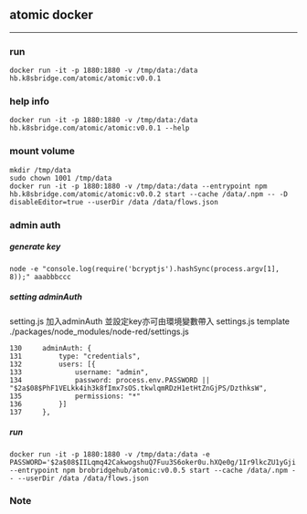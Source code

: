 ## atomic docker
---

### run
```
docker run -it -p 1880:1880 -v /tmp/data:/data hb.k8sbridge.com/atomic/atomic:v0.0.1
```

### help info
``` 
docker run -it -p 1880:1880 -v /tmp/data:/data hb.k8sbridge.com/atomic/atomic:v0.0.1 --help
```

### mount volume
```
mkdir /tmp/data
sudo chown 1001 /tmp/data
docker run -it -p 1880:1880 -v /tmp/data:/data --entrypoint npm hb.k8sbridge.com/atomic/atomic:v0.0.2 start --cache /data/.npm -- -D disableEditor=true --userDir /data /data/flows.json
```

### admin auth
##### generate key
```
node -e "console.log(require('bcryptjs').hashSync(process.argv[1], 8));" aaabbbccc
```

##### setting adminAuth

setting.js 加入adminAuth 並設定key亦可由環境變數帶入
settings.js template ./packages/node_modules/node-red/settings.js

```
130     adminAuth: {
131         type: "credentials",
132         users: [{
133             username: "admin",
134             password: process.env.PASSWORD || "$2a$08$PhF1VELkk4ih3k8fImx7sOS.tkwlqmRDzH1etHtZnGjPS/DzthksW",
135             permissions: "*"
136         }]
137     },
```

##### run
```
docker run -it -p 1880:1880 -v /tmp/data:/data -e PASSWORD='$2a$08$IILqmq42CakwogshuQ7Fuu3S6oker0u.hXQe0g/1Ir9lkcZU1yGji' --entrypoint npm brobridgehub/atomic:v0.0.5 start --cache /data/.npm -- --userDir /data /data/flows.json
```

### Note

